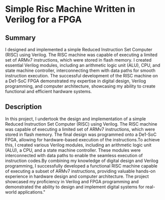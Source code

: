 
# Simple Risc Machine Written in Verilog for a FPGA

## Summary

I designed and implemented a simple Reduced Instruction Set Computer (RISC) using Verilog. The RISC machine was capable of executing a limited set of ARMv7 instructions, which were stored in flash memory. I created essential Verilog modules, including an arithmetic logic unit (ALU), CPU, and state machine controller, interconnecting them with data paths for smooth instruction execution. The successful development of the RISC machine on a De1-SoC FPGA demonstrated my expertise in digital design, Verilog programming, and computer architecture, showcasing my ability to create functional and efficient hardware systems.

## Description

In this project, I undertook the design and implementation of a simple Reduced Instruction Set Computer (RISC) using Verilog. The RISC machine was capable of executing a limited set of ARMv7 instructions, which were stored in flash memory. The final design was programmed onto a De1-SoC FPGA, allowing for hardware-based execution of the instructions.To achieve this, I created various Verilog modules, including an arithmetic logic unit (ALU), a CPU, and a state machine controller. These modules were interconnected with data paths to enable the seamless execution of instruction codes.By combining my knowledge of digital design and Verilog programming, I successfully developed a functional RISC machine capable of executing a subset of ARMv7 instructions, providing valuable hands-on experience in hardware design and computer architecture. The project showcased my proficiency in Verilog and FPGA programming and demonstrated the ability to design and implement digital systems for real-world applications."